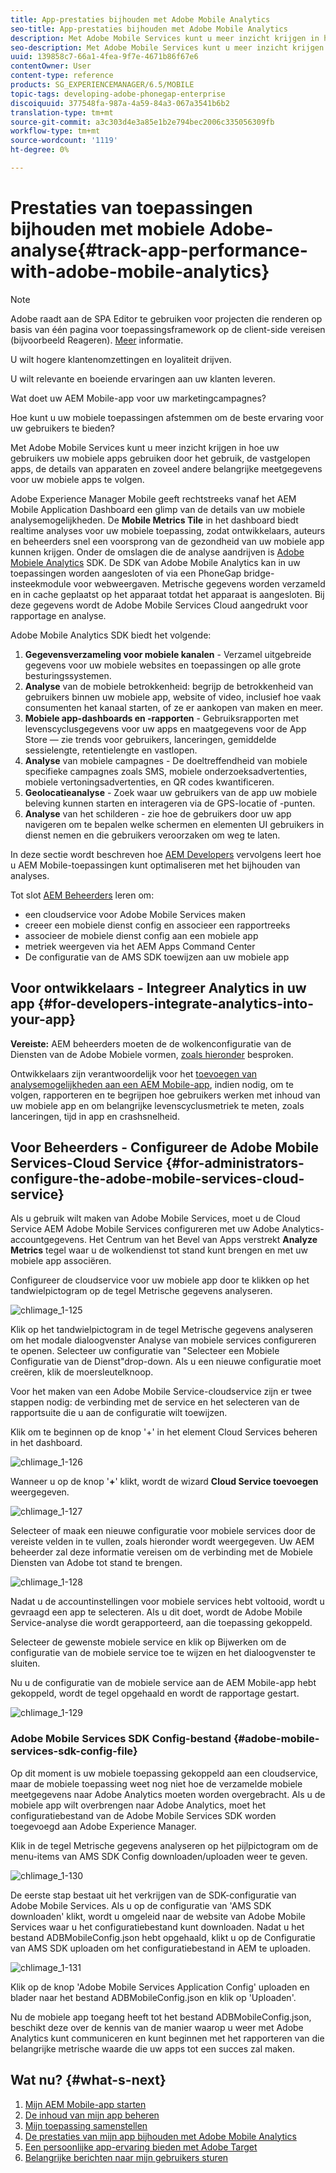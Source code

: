 ```yaml
---
title: App-prestaties bijhouden met Adobe Mobile Analytics
seo-title: App-prestaties bijhouden met Adobe Mobile Analytics
description: Met Adobe Mobile Services kunt u meer inzicht krijgen in hoe uw gebruikers uw mobiele apps gebruiken door het gebruik, de vastgelopen apps, de details van apparaten en zoveel andere belangrijke meetgegevens voor uw mobiele apps te volgen. Volg deze pagina voor meer informatie.
seo-description: Met Adobe Mobile Services kunt u meer inzicht krijgen in hoe uw gebruikers uw mobiele apps gebruiken door het gebruik, de vastgelopen apps, de details van apparaten en zoveel andere belangrijke meetgegevens voor uw mobiele apps te volgen. Volg deze pagina voor meer informatie.
uuid: 139858c7-66a1-4fea-9f7e-4671b86f67e6
contentOwner: User
content-type: reference
products: SG_EXPERIENCEMANAGER/6.5/MOBILE
topic-tags: developing-adobe-phonegap-enterprise
discoiquuid: 377548fa-987a-4a59-84a3-067a3541b6b2
translation-type: tm+mt
source-git-commit: a3c303d4e3a85e1b2e794bec2006c335056309fb
workflow-type: tm+mt
source-wordcount: '1119'
ht-degree: 0%

---
```



# Prestaties van toepassingen bijhouden met mobiele Adobe-analyse{#track-app-performance-with-adobe-mobile-analytics}

>[!NOTE]
>
>Adobe raadt aan de SPA Editor te gebruiken voor projecten die renderen op basis van één pagina voor toepassingsframework op de client-side vereisen (bijvoorbeeld Reageren). [Meer](/help/sites-developing/spa-overview.md) informatie.

U wilt hogere klantenomzettingen en loyaliteit drijven.

U wilt relevante en boeiende ervaringen aan uw klanten leveren.

Wat doet uw AEM Mobile-app voor uw marketingcampagnes?

Hoe kunt u uw mobiele toepassingen afstemmen om de beste ervaring voor uw gebruikers te bieden?

Met Adobe Mobile Services kunt u meer inzicht krijgen in hoe uw gebruikers uw mobiele apps gebruiken door het gebruik, de vastgelopen apps, de details van apparaten en zoveel andere belangrijke meetgegevens voor uw mobiele apps te volgen.

Adobe Experience Manager Mobile geeft rechtstreeks vanaf het AEM Mobile Application Dashboard een glimp van de details van uw mobiele analysemogelijkheden. De **Mobile Metrics Tile** in het dashboard biedt realtime analyses voor uw mobiele toepassing, zodat ontwikkelaars, auteurs en beheerders snel een voorsprong van de gezondheid van uw mobiele app kunnen krijgen. Onder de omslagen die de analyse aandrijven is [Adobe Mobiele Analytics](https://www.adobe.com/ca/solutions/digital-analytics/mobile-web-apps-analytics.html) SDK. De SDK van Adobe Mobile Analytics kan in uw toepassingen worden aangesloten of via een PhoneGap bridge-insteekmodule voor webweergaven. Metrische gegevens worden verzameld en in cache geplaatst op het apparaat totdat het apparaat is aangesloten. Bij deze gegevens wordt de Adobe Mobile Services Cloud aangedrukt voor rapportage en analyse.

Adobe Mobile Analytics SDK biedt het volgende:

1. **Gegevensverzameling voor mobiele kanalen**  - Verzamel uitgebreide gegevens voor uw mobiele websites en toepassingen op alle grote besturingssystemen.
1. **Analyse**  van de mobiele betrokkenheid: begrijp de betrokkenheid van gebruikers binnen uw mobiele app, website of video, inclusief hoe vaak consumenten het kanaal starten, of ze er aankopen van maken en meer.
1. **Mobiele app-dashboards en -rapporten**  - Gebruiksrapporten met levenscyclusgegevens voor uw apps en maatgegevens voor de App Store — zie trends voor gebruikers, lanceringen, gemiddelde sessielengte, retentielengte en vastlopen.
1. **Analyse**  van mobiele campagnes - De doeltreffendheid van mobiele specifieke campagnes zoals SMS, mobiele onderzoeksadvertenties, mobiele vertoningsadvertenties, en QR codes kwantificeren.
1. **Geolocatieanalyse**  - Zoek waar uw gebruikers van de app uw mobiele beleving kunnen starten en interageren via de GPS-locatie of -punten.
1. **Analyse**  van het schilderen - zie hoe de gebruikers door uw app navigeren om te bepalen welke schermen en elementen UI gebruikers in dienst nemen en die gebruikers veroorzaken om weg te laten.

In deze sectie wordt beschreven hoe [AEM Developers](#developers) vervolgens leert hoe u AEM Mobile-toepassingen kunt optimaliseren met het bijhouden van analyses.

Tot slot [AEM Beheerders](#administrators) leren om:

* een cloudservice voor Adobe Mobile Services maken
* creeer een mobiele dienst config en associeer een rapportreeks
* associeer de mobiele dienst config aan een mobiele app
* metriek weergeven via het AEM Apps Command Center
* De configuratie van de AMS SDK toewijzen aan uw mobiele app

## Voor ontwikkelaars - Integreer Analytics in uw app {#for-developers-integrate-analytics-into-your-app}

**Vereiste:** AEM beheerders moeten de de wolkenconfiguratie van de Diensten van de Adobe Mobiele vormen,  [zoals hieronder](#amscloudserviceconfig) besproken.

Ontwikkelaars zijn verantwoordelijk voor het [toevoegen van analysemogelijkheden aan een AEM Mobile-app](/help/mobile/phonegap-add-analytics-to-apps.md), indien nodig, om te volgen, rapporteren en te begrijpen hoe gebruikers werken met inhoud van uw mobiele app en om belangrijke levenscyclusmetriek te meten, zoals lanceringen, tijd in app en crashsnelheid.

## Voor Beheerders - Configureer de Adobe Mobile Services-Cloud Service {#for-administrators-configure-the-adobe-mobile-services-cloud-service}

Als u gebruik wilt maken van Adobe Mobile Services, moet u de Cloud Service AEM Adobe Mobile Services configureren met uw Adobe Analytics-accountgegevens. Het Centrum van het Bevel van Apps verstrekt **Analyze Metrics** tegel waar u de wolkendienst tot stand kunt brengen en met uw mobiele app associëren.

Configureer de cloudservice voor uw mobiele app door te klikken op het tandwielpictogram op de tegel Metrische gegevens analyseren.

![chlimage_1-125](assets/chlimage_1-125.png)

Klik op het tandwielpictogram in de tegel Metrische gegevens analyseren om het modale dialoogvenster Analyse van mobiele services configureren te openen. Selecteer uw configuratie van &quot;Selecteer een Mobiele Configuratie van de Dienst&quot;drop-down. Als u een nieuwe configuratie moet creëren, klik de moersleutelknoop.

Voor het maken van een Adobe Mobile Service-cloudservice zijn er twee stappen nodig: de verbinding met de service en het selecteren van de rapportsuite die u aan de configuratie wilt toewijzen.

Klik om te beginnen op de knop &#39;+&#39; in het element Cloud Services beheren in het dashboard.

![chlimage_1-126](assets/chlimage_1-126.png)

Wanneer u op de knop &#39;**+**&#39; klikt, wordt de wizard **Cloud Service toevoegen** weergegeven.

![chlimage_1-127](assets/chlimage_1-127.png)

Selecteer of maak een nieuwe configuratie voor mobiele services door de vereiste velden in te vullen, zoals hieronder wordt weergegeven. Uw AEM beheerder zal deze informatie vereisen om de verbinding met de Mobiele Diensten van Adobe tot stand te brengen.

![chlimage_1-128](assets/chlimage_1-128.png)

Nadat u de accountinstellingen voor mobiele services hebt voltooid, wordt u gevraagd een app te selecteren. Als u dit doet, wordt de Adobe Mobile Service-analyse die wordt gerapporteerd, aan die toepassing gekoppeld.

Selecteer de gewenste mobiele service en klik op Bijwerken om de configuratie van de mobiele service toe te wijzen en het dialoogvenster te sluiten.

Nu u de configuratie van de mobiele service aan de AEM Mobile-app hebt gekoppeld, wordt de tegel opgehaald en wordt de rapportage gestart.

![chlimage_1-129](assets/chlimage_1-129.png)

### Adobe Mobile Services SDK Config-bestand {#adobe-mobile-services-sdk-config-file}

Op dit moment is uw mobiele toepassing gekoppeld aan een cloudservice, maar de mobiele toepassing weet nog niet hoe de verzamelde mobiele meetgegevens naar Adobe Analytics moeten worden overgebracht. Als u de mobiele app wilt overbrengen naar Adobe Analytics, moet het configuratiebestand van de Adobe Mobile Services SDK worden toegevoegd aan Adobe Experience Manager.

Klik in de tegel Metrische gegevens analyseren op het pijlpictogram om de menu-items van AMS SDK Config downloaden/uploaden weer te geven.

![chlimage_1-130](assets/chlimage_1-130.png)

De eerste stap bestaat uit het verkrijgen van de SDK-configuratie van Adobe Mobile Services. Als u op de configuratie van &#39;AMS SDK downloaden&#39; klikt, wordt u omgeleid naar de website van Adobe Mobile Services waar u het configuratiebestand kunt downloaden. Nadat u het bestand ADBMobileConfig.json hebt opgehaald, klikt u op de Configuratie van AMS SDK uploaden om het configuratiebestand in AEM te uploaden.

![chlimage_1-131](assets/chlimage_1-131.png)

Klik op de knop &#39;Adobe Mobile Services Application Config&#39; uploaden en blader naar het bestand ADBMobileConfig.json en klik op &#39;Uploaden&#39;.

Nu de mobiele app toegang heeft tot het bestand ADBMobileConfig.json, beschikt deze over de kennis van de manier waarop u weer met Adobe Analytics kunt communiceren en kunt beginnen met het rapporteren van die belangrijke metrische waarde die uw apps tot een succes zal maken.

## Wat nu? {#what-s-next}

1. [Mijn AEM Mobile-app starten](/help/mobile/starting-aem-phonegap-app.md)
1. [De inhoud van mijn app beheren](/help/mobile/phonegap-manage-app-content.md)
1. [Mijn toepassing samenstellen](/help/mobile/building-app-mobile-phonegap.md)
1. [De prestaties van mijn app bijhouden met Adobe Mobile Analytics](/help/mobile/phonegap-intro-to-app-analytics.md)
1. [Een persoonlijke app-ervaring bieden met Adobe Target](/help/mobile/phonegap-aem-mobile-content-personalization.md)
1. [Belangrijke berichten naar mijn gebruikers sturen](/help/mobile/phonegap-push-notifications.md)
